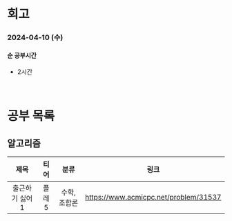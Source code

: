# 회고

### 2024-04-10 (수)

#### 순 공부시간

- 2시간

<br>

# 공부 목록

## 알고리즘

|      제목       |  티어  |     분류     |                 링크                  |
| :-------------: | :----: | :----------: | :-----------------------------------: |
| 출근하기 싫어 1 | 플레 5 | 수학, 조합론 | https://www.acmicpc.net/problem/31537 |
